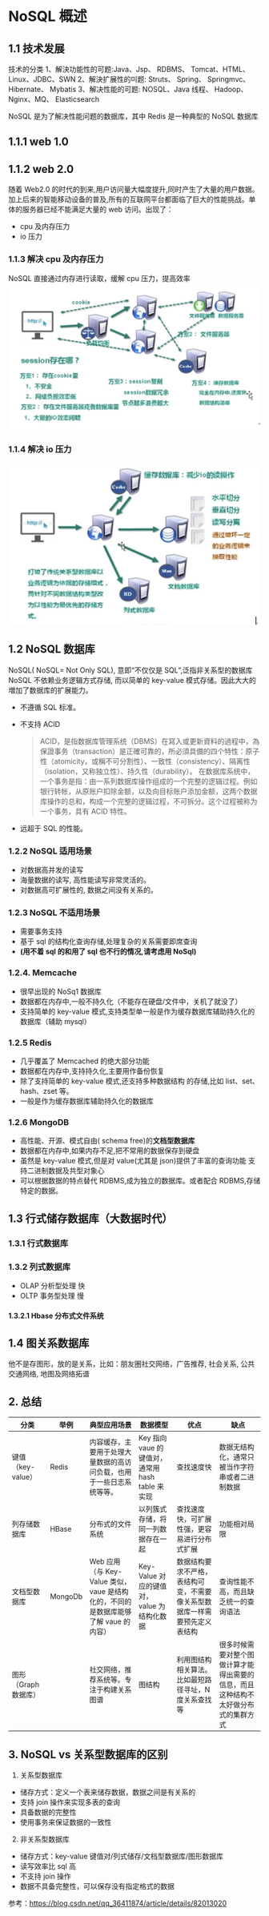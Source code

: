 # NoSQL 概述

## 1.1 技术发展

技术的分类
1、解決功能性的可题:Java、Jsp、 RDBMS、 Tomcat、HTML、 Linux、JDBC、SWN
2、解決扩展性的미题: Struts、 Spring、 Springmvc、 Hibernate、 Mybatis
3、解决性能的可题: NOSQL、Java 线程、 Hadoop、 Nginx、MQ、 Elasticsearch

NoSQL 是为了解决性能问题的数据库，其中 Redis 是一种典型的 NoSQL 数据库

## 1.1.1 web 1.0

## 1.1.2 web 2.0

随着 Web2.0 的时代的到来,用户访问量大幅度提升,同时产生了大量的用户数据。加上后来的智能移动设备的普及,所有的互联网平台都面临了巨大的性能挑战。单体的服务器已经不能满足大量的 web 访问。出现了：

- cpu 及内存压力
- io 压力

### 1.1.3 解决 cpu 及内存压力

NoSQL 直接通过内存进行读取，缓解 cpu 压力，提高效率
![alt text](../image/解决cpu及内存压力.jpg)

### 1.1.4 解决 io 压力

![alt text](../image/解决io压力.jpg)

## 1.2 NoSQL 数据库

NoSQL( NoSQL= Not Only SQL), 意即“不仅仅是 SQL”,泛指非关系型的数据库
NoSQL 不依赖业务逻辑方式存储, 而以简单的 key-value 模式存储。因此大大的増加了数据库的扩展能力。

- 不遵循 SQL 标准。
- 不支持 ACID

  > ACID，是指数据库管理系统（DBMS）在寫入或更新資料的過程中，為保證事务（transaction）是正確可靠的，所必須具備的四个特性：原子性（atomicity，或稱不可分割性）、一致性（consistency）、隔离性（isolation，又称独立性）、持久性（durability）。
  > 在数据库系统中，一个事务是指：由一系列数据库操作组成的一个完整的逻辑过程。例如银行转帐，从原账户扣除金额，以及向目标账户添加金额，这两个数据库操作的总和，构成一个完整的逻辑过程，不可拆分。这个过程被称为一个事务，具有 ACID 特性。

- 远超于 SQL 的性能。

### 1.2.2 NoSQL 适用场景

- 对数据高并发的读写
- 海量数据的读写, 高性能读写非常灵活的。
- 对数据高可扩展性的, 数据之间没有关系的。

### 1.2.3 NoSQL 不适用场景

- 需要事务支持
- 基于 sql 的结构化查询存储,处理复杂的关系需要即席查询
- **(用不着 sql 的和用了 sql 也不行的情况,请考虑用 NoSql)**

### 1.2.4. Memcache

- 很早出现的 NoSq1 数据库
- 数据都在内存中,一般不持久化（不能存在硬盘/文件中，关机了就没了）
- 支持简单的 key-value 模式,支持类型单一般是作为缓存数据库辅助持久化的数据库（辅助 mysql）

### 1.2.5 Redis

- 几乎覆盖了 Memcached 的绝大部分功能
- 数据都在内存中,支持持久化,主要用作备份恢复
- 除了支持简单的 key-value 模式,还支持多种数据结构 的存储,比如 list、set、hash、zset 等。
- 一般是作为缓存数据库辅助持久化的数据库

### 1.2.6 MongoDB

- 高性能、开源、模式自由( schema free)的**文档型数据库**
- 数据都在内存中,如果内存不足,把不常用的数据保存到硬盘
- 虽然是 key-value 模式,但是对 value(尤其是 json)提供了丰富的查询功能 支持二进制数据及共型对象心
- 可以根据数据的特点替代 RDBMS,成为独立的数据库。或者配合 RDBMS,存储特定的数据。

## 1.3 行式储存数据库（大数据时代）

### 1.3.1 行式数据库

### 1.3.2 列式数据库

- OLAP 分析型处理 快
- OLTP 事务型处理 慢

#### 1.3.2.1 Hbase 分布式文件系统

## 1.4 图关系数据库

他不是存图形，放的是关系，比如：朋友圈社交网络，广告推荐, 社会关系, 公共交通网络, 地图及网络拓谱

## 2. 总结

| 分类                 | 举例    | 典型应用场景                                                                       | 数据模型                                         | 优点                                                                       | 缺点                                                                               |
| -------------------- | ------- | ---------------------------------------------------------------------------------- | ------------------------------------------------ | -------------------------------------------------------------------------- | ---------------------------------------------------------------------------------- |
| 键值（key-value）    | Redis   | 内容缓存，主要用于处理大量数据的高访问负载，也用于一些日志系统等等。               | Key 指向 vaue 的键值对，通常用 hash table 来实现 | 查找速度快                                                                 | 数据无结构化，通常只被当作字符串或者二进制数据                                     |
| 列存储数据库         | HBase   | 分布式的文件系统                                                                   | 以列簇式存储，将同一列数据存在一起               | 查找速度快，可扩展性强，更容易进行分布式扩展                               | 功能相对局限                                                                       |
| 文档型数据库         | MongoDb | Web 应用（与 Key-Value 类似，vaue 是结构化的，不同的是数据库能够了解 vaue 的内容） | Key-Value 对应的键值对，value 为结构化数据       | 数据结构要求不严格，表结构可变，不需要像关系型数据库一样需要预先定义表结构 | 查询性能不高，而且缺乏统一的查询语法                                               |
| 图形（Graph 数据库） |         | 社交网络，推荐系统等。专注于构建关系图谱                                           | 图结构                                           | 利用图结构相关算法。比如最短路径寻址，N 度关系查找等                       | 很多时候需要对整个图做计算才能得出需要的信息，而且这种结构不太好做分布式的集群方式 |

## 3. NoSQL vs 关系型数据库的区别

1. 关系型数据库

- 储存方式：定义一个表来储存数据，数据之间是有关系的
- 支持 join 操作来实现多表的查询
- 具备数据的完整性
- 使用事务来保证数据的一致性

2. 非关系型数据库

- 储存方式：key-value 键值对/列式储存/文档型数据库/图形数据库
- 读写效率比 sql 高
- 不支持 join 操作
- 数据不具备完整性，可以保存没有指定格式的数据

参考：https://blog.csdn.net/qq_36411874/article/details/82013020
